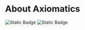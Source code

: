 # About Axiomatics

![Static Badge](https://img.shields.io/badge/axiomatics-000000?style=social&logo=twitter&label=Follow%20us&link=https%3A%2F%2Ftwitter.com%2Faxiomatics)
![Static Badge](https://img.shields.io/badge/axiomatics-000000?style=social&logo=youtube&label=Subscribe&link=https%3A%2F%2Fwww.youtube.com%2Fc%2Faxiomatics)
